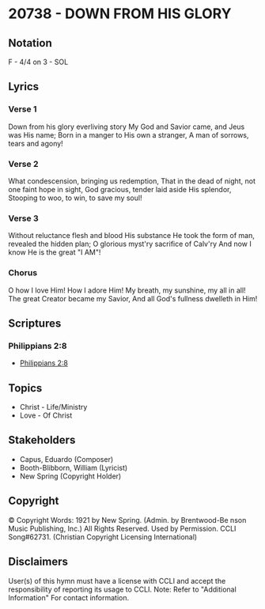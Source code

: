 # 20738 - DOWN FROM HIS GLORY

## Notation

F - 4/4 on 3 - SOL

## Lyrics

### Verse 1

Down from his glory everliving story My God and Savior came, and Jeus was His name; Born in a manger to His own a stranger, A man of sorrows, tears and agony!

### Verse 2

What condescension, bringing us redemption, That in the dead of night, not one faint hope in sight, God gracious, tender laid aside His splendor, Stooping to woo, to win, to save my soul!

### Verse 3

Without reluctance flesh and blood His substance He took the form of man, revealed the hidden plan; O glorious myst'ry sacrifice of Calv'ry And now I know He is the great "I AM"!

### Chorus

O how I love Him! How I adore Him! My breath, my sunshine, my all in all! The great Creator became my Savior, And all God's fullness dwelleth in Him!


## Scriptures

### Philippians 2:8

- [Philippians 2:8](https://www.biblegateway.com/passage/?search=Philippians%202%3A8)


## Topics

- Christ - Life/Ministry
- Love - Of Christ

## Stakeholders

- Capus, Eduardo (Composer)
- Booth-Blibborn, William (Lyricist)
- New Spring (Copyright Holder)

## Copyright

© Copyright Words: 1921 by New Spring. (Admin. by Brentwood-Be nson Music Publishing, Inc.) All Rights Reserved. Used by Permission. CCLI Song#62731.
(Christian Copyright Licensing International)

## Disclaimers

User(s) of this hymn must have a license with CCLI and accept the responsibility of reporting its usage to CCLI.
Note: Refer to "Additional Information" For contact information.

